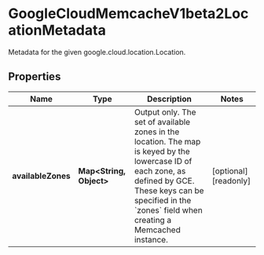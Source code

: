 

# GoogleCloudMemcacheV1beta2LocationMetadata

Metadata for the given google.cloud.location.Location.

## Properties

| Name | Type | Description | Notes |
|------------ | ------------- | ------------- | -------------|
|**availableZones** | **Map&lt;String, Object&gt;** | Output only. The set of available zones in the location. The map is keyed by the lowercase ID of each zone, as defined by GCE. These keys can be specified in the &#x60;zones&#x60; field when creating a Memcached instance. |  [optional] [readonly] |



